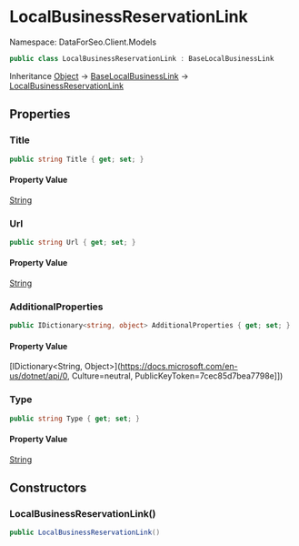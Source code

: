 # LocalBusinessReservationLink

Namespace: DataForSeo.Client.Models

```csharp
public class LocalBusinessReservationLink : BaseLocalBusinessLink
```

Inheritance [Object](https://docs.microsoft.com/en-us/dotnet/api/Object) → [BaseLocalBusinessLink](./BaseLocalBusinessLink.md) → [LocalBusinessReservationLink](./LocalBusinessReservationLink.md)

## Properties

### **Title**

```csharp
public string Title { get; set; }
```

#### Property Value

[String](https://docs.microsoft.com/en-us/dotnet/api/String)<br>

### **Url**

```csharp
public string Url { get; set; }
```

#### Property Value

[String](https://docs.microsoft.com/en-us/dotnet/api/String)<br>

### **AdditionalProperties**

```csharp
public IDictionary<string, object> AdditionalProperties { get; set; }
```

#### Property Value

[IDictionary&lt;String, Object&gt;](https://docs.microsoft.com/en-us/dotnet/api/0, Culture=neutral, PublicKeyToken=7cec85d7bea7798e]])<br>

### **Type**

```csharp
public string Type { get; set; }
```

#### Property Value

[String](https://docs.microsoft.com/en-us/dotnet/api/String)<br>

## Constructors

### **LocalBusinessReservationLink()**

```csharp
public LocalBusinessReservationLink()
```
